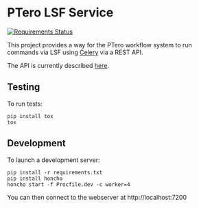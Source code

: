 # PTero LSF Service
[![Requirements Status](https://requires.io/github/genome/ptero-lsf/requirements.svg?branch=master)](https://requires.io/github/genome/ptero-lsf/requirements/?branch=master)
<!--
[![Build Status](https://travis-ci.org/genome/ptero-lsf.png?branch=master)](https://travis-ci.org/genome/ptero-lsf)
[![Coverage Status](https://coveralls.io/repos/genome/ptero-lsf/badge.png)](https://coveralls.io/r/genome/ptero-lsf)
-->

This project provides a way for the PTero workflow system to run commands via
LSF using [Celery](http://www.celeryproject.org/) via a REST API.

The API is currently described
[here](https://github.com/genome/ptero-apis/blob/master/lsf.md).


## Testing

To run tests:

    pip install tox
    tox


## Development

To launch a development server:

    pip install -r requirements.txt
    pip install honcho
    honcho start -f Procfile.dev -c worker=4

You can then connect to the webserver at http://localhost:7200
